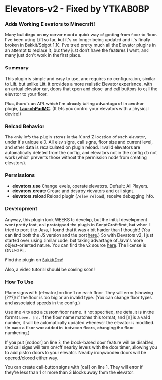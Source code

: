 # Elevators-v2 - Fixed by YTKAB0BP
### Adds Working Elevators to Minecraft!

Many buildings on my server need a quick way of getting from floor to floor. I've been using Lift so far, but it's no longer being updated and it's finally broken in Bukkit/Spigot 1.10. I've tried pretty much all the Elevator plugins in an attempt to replace it, but they just don't have the features I want, and many just don't work in the first place.

### Summary
This plugin is simple and easy to use, and requires no configuration, similar to Lift, but unlike Lift, it provides a more realistic Elevator experience, with an actual elevator car, doors that open and close, and call buttons to call the elevator to your floor.

Plus, there's an API, which I'm already taking advantage of in another plugin, **[LaunchPadMC](http://dev.bukkit.org/projects/launchpad-mc)**. (It lets you control your elevators with a physical device!)

### Reload Behavior
The only info the plugin stores is the X and Z location of each elevator, under it's unique eID. All elev signs, call signs, floor size and current level, and other data is recalculated on plugin reload. Invalid elevators are automatically deleted from the config, and elevators not in the config do not work (which prevents those without the permission node from creating elevators).

### Permissions
- **elevators.use** Change levels, operate elevators. Default: All Players.
- **elevators.create** Create and destroy elevators and call signs.
- **elevators.reload** Reload plugin (`/elev reload`), receive debugging info.

### Development
Anyway, this plugin took WEEKS to develop, but the initial development went pretty fast, as I prototyped the plugin in ScriptCraft first, but when I tried to port it to Java, I found that it was a bit harder than I thought! (You can find both the JS version and the port [here](https://github.com/Pecacheu/Elevators).) So with Elevators v2, I just started over, using similar code, but taking advantage of Java's more object-oriented nature. You can find the v2 source [here](https://github.com/Pecacheu/Elevators-v2). The license is GNU-GPL.

Find the plugin on [BukkitDev](http://dev.bukkit.org/projects/elevators-v2)!

Also, a video tutorial should be coming soon!

### How To Use
Place signs with [elevator] on line 1 on each floor. They will error (showing [???]) if the floor is too big or an invalid type. (You can change floor types and associated speeds in the config.)

Use line 4 to add a custom floor name. If not specified, the default is in the format `Level [n]`. If the floor name matches this format, and [n] is a valid number, it will be automatically updated whenever the elevator is modified. (In case a floor was added in-between floors, changing the floor numbering.)

If you put [nodoor] on line 3, the block-based door feature will be disabled, and call signs will turn on/off nearby levers with the door timer, allowing you to add piston doors to your elevator. Nearby iron/wooden doors will be opened/closed either way.

You can create call-button signs with [call] on line 1. They will error if they're less than 1 or more than 3 blocks away from the elevator.
